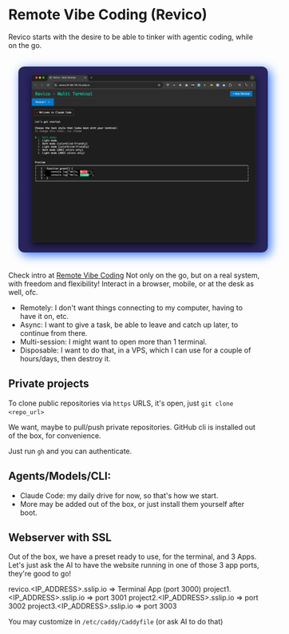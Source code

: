 # Remote Vibe Coding (Revico)

Revico starts with the desire to be able to tinker with agentic coding, while on the go.

<p align="center">
<img src="./art/logo-cover.png" style="width: 500px; border-radius: 12px; margin: 20px; box-shadow: 5px 5px 20px rgb(45 114 253);" >
</p>

Check intro at [Remote Vibe Coding](https://jpat.dev/remote-vibe-coding)
Not only on the go, but on a real system, with freedom and flexibility!
Interact in a browser, mobile, or at the desk as well, ofc.

- Remotely: I don't want things connecting to my computer, having to have it on, etc.
- Async: I want to give a task, be able to leave and catch up later, to continue from there.
- Multi-session: I might want to open more than 1 terminal.
- Disposable: I want to do that, in a VPS, which I can use for a couple of hours/days, then destroy it.

## Private projects

To clone public repositories via `https` URLS, it's open, just `git clone <repo_url>`

We want, maybe to pull/push private repositories.
GitHub cli is installed out of the box, for convenience.

Just run `gh` and you can authenticate.

## Agents/Models/CLI:

- Claude Code: my daily drive for now, so that's how we start.
- More may be added out of the box, or just install them yourself after boot.

## Webserver with SSL

Out of the box, we have a preset ready to use, for the terminal, and 3 Apps.
Let's just ask the AI to have the website running in one of those 3 app ports, they're good to go!

revico.<IP_ADDRESS>.sslip.io => Terminal App (port 3000)
project1.<IP_ADDRESS>.sslip.io => port 3001 
project2.<IP_ADDRESS>.sslip.io => port 3002
project3.<IP_ADDRESS>.sslip.io => port 3003

You may customize in `/etc/caddy/Caddyfile` (or ask AI to do that)
